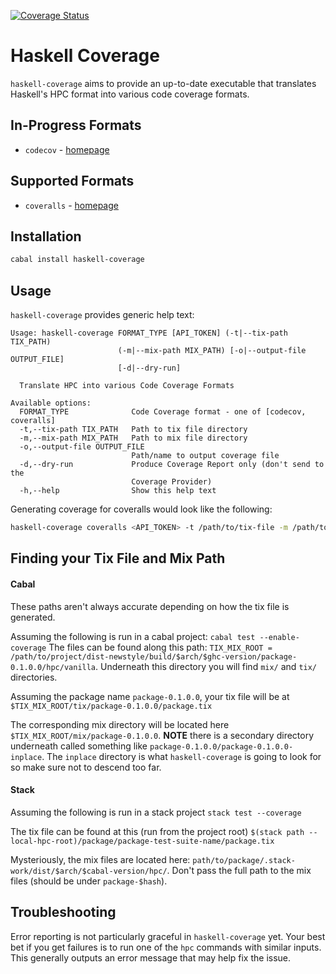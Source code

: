 [![Coverage Status](https://coveralls.io/repos/github/drsooch/haskell-coverage/badge.svg?branch=main)](https://coveralls.io/github/drsooch/haskell-coverage?branch=main)

# Haskell Coverage

`haskell-coverage` aims to provide an up-to-date executable that translates Haskell's HPC format into various code coverage formats.

## In-Progress Formats
- `codecov` - [homepage](https://about.codecov.io/)

## Supported Formats
- `coveralls` - [homepage](https://coveralls.io/)

## Installation

``` sh
cabal install haskell-coverage
```

## Usage

`haskell-coverage` provides generic help text:

```
Usage: haskell-coverage FORMAT_TYPE [API_TOKEN] (-t|--tix-path TIX_PATH)
                        (-m|--mix-path MIX_PATH) [-o|--output-file OUTPUT_FILE]
                        [-d|--dry-run]

  Translate HPC into various Code Coverage Formats

Available options:
  FORMAT_TYPE              Code Coverage format - one of [codecov, coveralls]
  -t,--tix-path TIX_PATH   Path to tix file directory
  -m,--mix-path MIX_PATH   Path to mix file directory
  -o,--output-file OUTPUT_FILE
                           Path/name to output coverage file
  -d,--dry-run             Produce Coverage Report only (don't send to the
                           Coverage Provider)
  -h,--help                Show this help text
```

Generating coverage for coveralls would look like the following:

``` sh
haskell-coverage coveralls <API_TOKEN> -t /path/to/tix-file -m /path/to/mix-directory -o coverage.json
```

## Finding your Tix File and Mix Path

#### Cabal

These paths aren't always accurate depending on how the tix file is generated.

Assuming the following is run in a cabal project: `cabal test --enable-coverage`
The files can be found along this path:  `TIX_MIX_ROOT = /path/to/project/dist-newstyle/build/$arch/$ghc-version/package-0.1.0.0/hpc/vanilla`.
Underneath this directory you will find `mix/` and `tix/` directories.

Assuming the package name `package-0.1.0.0`, your tix file will be at `$TIX_MIX_ROOT/tix/package-0.1.0.0/package.tix`

The corresponding mix directory will be located here `$TIX_MIX_ROOT/mix/package-0.1.0.0`. **NOTE** there is a secondary directory underneath called something like `package-0.1.0.0/package-0.1.0.0-inplace`.
The `inplace` directory is what `haskell-coverage` is going to look for so make sure not to descend too far.

#### Stack

Assuming the following is run in a stack project `stack test --coverage`

The tix file can be found at this (run from the project root) `$(stack path --local-hpc-root)/package/package-test-suite-name/package.tix`

Mysteriously, the mix files are located here: `path/to/package/.stack-work/dist/$arch/$cabal-version/hpc/`.
Don't pass the full path to the mix files (should be under `package-$hash`).

## Troubleshooting

Error reporting is not particularly graceful in `haskell-coverage` yet.
Your best bet if you get failures is to run one of the `hpc` commands with similar inputs.
This generally outputs an error message that may help fix the issue.
